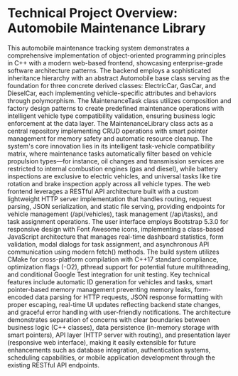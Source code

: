 # Technical Project Overview: Automobile Maintenance Library

This automobile maintenance tracking system demonstrates a comprehensive implementation of object-oriented programming principles in C++ with a modern web-based frontend, showcasing enterprise-grade software architecture patterns. The backend employs a sophisticated inheritance hierarchy with an abstract Automobile base class serving as the foundation for three concrete derived classes: ElectricCar, GasCar, and DieselCar, each implementing vehicle-specific attributes and behaviors through polymorphism. The MaintenanceTask class utilizes composition and factory design patterns to create predefined maintenance operations with intelligent vehicle type compatibility validation, ensuring business logic enforcement at the data layer. The MaintenanceLibrary class acts as a central repository implementing CRUD operations with smart pointer management for memory safety and automatic resource cleanup. The system's core innovation lies in its intelligent task-vehicle compatibility matrix, where maintenance tasks automatically filter based on vehicle propulsion types—for instance, oil changes and transmission services are restricted to internal combustion engines (gas and diesel), while battery inspections are exclusive to electric vehicles, and universal tasks like tire rotation and brake inspection apply across all vehicle types. The web frontend leverages a RESTful API architecture built with a custom lightweight HTTP server implementation that handles routing, request parsing, JSON serialization, and static file serving, providing endpoints for vehicle management (/api/vehicles), task management (/api/tasks), and task assignment operations. The user interface employs Bootstrap 5.3.0 for responsive design with Font Awesome icons, implementing a class-based JavaScript architecture that manages real-time dashboard statistics, form validation, modal dialogs for task assignment, and asynchronous API communication using modern fetch() methods. The build system utilizes CMake for cross-platform compilation with C++17 standard compliance, optimization flags (-O2), pthread support for potential future multithreading, and conditional Google Test integration for unit testing. Key technical features include automatic ID generation for vehicles and tasks, smart pointer-based memory management preventing memory leaks, form-encoded data parsing for HTTP requests, JSON response formatting with proper escaping, real-time UI updates reflecting backend state changes, and graceful error handling with user-friendly notifications. The architecture demonstrates separation of concerns with clear boundaries between business logic (C++ classes), data persistence (in-memory storage with smart pointers), API layer (HTTP server with routing), and presentation layer (responsive web interface), making it easily extensible for future enhancements such as database integration, authentication systems, scheduling capabilities, or mobile application development through the existing RESTful API endpoints.